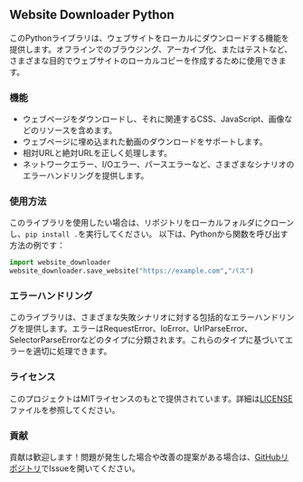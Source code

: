 ## Website Downloader Python

このPythonライブラリは、ウェブサイトをローカルにダウンロードする機能を提供します。オフラインでのブラウジング、アーカイブ化、またはテストなど、さまざまな目的でウェブサイトのローカルコピーを作成するために使用できます。

### 機能

- ウェブページをダウンロードし、それに関連するCSS、JavaScript、画像などのリソースを含めます。
- ウェブページに埋め込まれた動画のダウンロードをサポートします。
- 相対URLと絶対URLを正しく処理します。
- ネットワークエラー、I/Oエラー、パースエラーなど、さまざまなシナリオのエラーハンドリングを提供します。

### 使用方法

このライブラリを使用したい場合は、リポジトリをローカルフォルダにクローンし、`pip install .`を実行してください。
以下は、Pythonから関数を呼び出す方法の例です：

```python
import website_downloader
website_downloader.save_website("https://example.com","パス")
```

### エラーハンドリング

このライブラリは、さまざまな失敗シナリオに対する包括的なエラーハンドリングを提供します。エラーはRequestError、IoError、UrlParseError、SelectorParseErrorなどのタイプに分類されます。これらのタイプに基づいてエラーを適切に処理できます。

### ライセンス

このプロジェクトはMITライセンスのもとで提供されています。詳細は[LICENSE](https://github.com/meowkawaiijp/WebSite-Copy/blob/main/README.md)ファイルを参照してください。

### 貢献

貢献は歓迎します！問題が発生した場合や改善の提案がある場合は、[GitHubリポジトリ](https://github.com/meowkawaiijp/rust_dll_website_copy)でIssueを開いてください。


